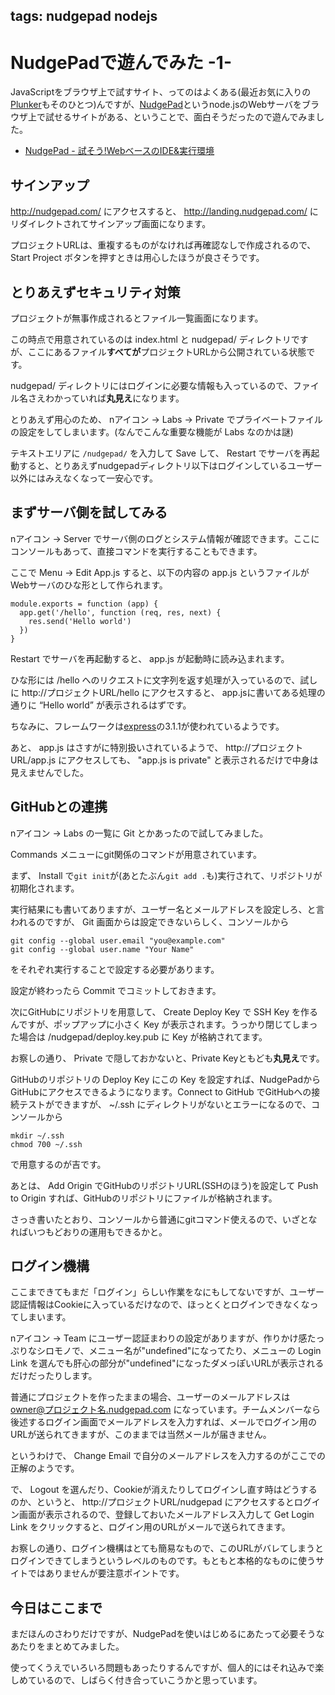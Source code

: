 tags: nudgepad nodejs
---
# NudgePadで遊んでみた -1-

JavaScriptをブラウザ上で試すサイト、ってのはよくある(最近お気に入りの[Plunker](http://plnkr.co/)もそのひとつ)んですが、[NudgePad](http://nudgepad.com/)というnode.jsのWebサーバをブラウザ上で試せるサイトがある、ということで、面白そうだったので遊んでみました。

* [NudgePad - 試そう!WebベースのIDE&実行環境](http://www.moongift.jp/2013/11/nudgepad-%E8%A9%A6%E3%81%9D%E3%81%86%EF%BC%81web%E3%83%99%E3%83%BC%E3%82%B9%E3%81%AEide%E5%AE%9F%E8%A1%8C%E7%92%B0%E5%A2%83/)

## サインアップ

<http://nudgepad.com/> にアクセスすると、 <http://landing.nudgepad.com/> にリダイレクトされてサインアップ画面になります。

プロジェクトURLは、重複するものがなければ再確認なしで作成されるので、Start Project ボタンを押すときは用心したほうが良さそうです。

## とりあえずセキュリティ対策

プロジェクトが無事作成されるとファイル一覧画面になります。

この時点で用意されているのは index.html と nudgepad/ ディレクトリですが、ここにあるファイル**すべてが**プロジェクトURLから公開されている状態です。

nudgepad/ ディレクトリにはログインに必要な情報も入っているので、ファイル名さえわかっていれば**丸見え**になります。

とりあえず用心のため、 nアイコン → Labs → Private でプライベートファイルの設定をしてしまいます。(なんでこんな重要な機能が Labs なのかは謎)

テキストエリアに `/nudgepad/` を入力して Save して、 Restart でサーバを再起動すると、とりあえずnudgepadディレクトリ以下はログインしているユーザー以外にはみえなくなって一安心です。

## まずサーバ側を試してみる

nアイコン → Server でサーバ側のログとシステム情報が確認できます。ここにコンソールもあって、直接コマンドを実行することもできます。

ここで Menu → Edit App.js すると、以下の内容の app.js というファイルがWebサーバのひな形として作られます。

    module.exports = function (app) {
      app.get('/hello', function (req, res, next) {
        res.send('Hello world')
      })
    }

Restart でサーバを再起動すると、 app.js が起動時に読み込まれます。

ひな形には /hello へのリクエストに文字列を返す処理が入っているので、試しに http://プロジェクトURL/hello にアクセスすると、 app.jsに書いてある処理の通りに “Hello world” が表示されるはずです。

ちなみに、フレームワークは[express](http://expressjs.com/)の3.1.1が使われているようです。

あと、 app.js はさすがに特別扱いされているようで、 http://プロジェクトURL/app.js にアクセスしても、 "app.js is private" と表示されるだけで中身は見えませんでした。

## GitHubとの連携

nアイコン → Labs の一覧に Git とかあったので試してみました。

Commands メニューにgit関係のコマンドが用意されています。

まず、 Install で`git init`が(あとたぶん`git add .`も)実行されて、リポジトリが初期化されます。

実行結果にも書いてありますが、ユーザー名とメールアドレスを設定しろ、と言われるのですが、 Git 画面からは設定できないらしく、コンソールから

    git config --global user.email "you@example.com"
    git config --global user.name "Your Name"

をそれぞれ実行することで設定する必要があります。

設定が終わったら Commit でコミットしておきます。

次にGitHubにリポジトリを用意して、 Create Deploy Key で SSH Key を作るんですが、ポップアップに小さく Key が表示されます。うっかり閉じてしまった場合は /nudgepad/deploy.key.pub に Key が格納されてます。

お察しの通り、 Private で隠しておかないと、Private Keyともども**丸見え**です。

GitHubのリポジトリの Deploy Key にこの Key を設定すれば、NudgePadからGitHubにアクセスできるようになります。Connect to GitHub でGitHubへの接続テストができますが、 ~/.ssh にディレクトリがないとエラーになるので、コンソールから

    mkdir ~/.ssh
    chmod 700 ~/.ssh

で用意するのが吉です。

あとは、 Add Origin でGitHubのリポジトリURL(SSHのほう)を設定して Push to Origin すれば、GitHubのリポジトリにファイルが格納されます。

さっき書いたとおり、コンソールから普通にgitコマンド使えるので、いざとなればいつもどおりの運用もできるかと。

## ログイン機構

ここまできてもまだ「ログイン」らしい作業をなにもしてないですが、ユーザー認証情報はCookieに入っているだけなので、ほっとくとログインできなくなってしまいます。

nアイコン → Team にユーザー認証まわりの設定がありますが、作りかけ感たっぷりなシロモノで、メニュー名が"undefined"になってたり、メニューの Login Link を選んでも肝心の部分が"undefined"になったダメっぽいURLが表示されるだけだったりします。

普通にプロジェクトを作ったままの場合、ユーザーのメールアドレスは owner@プロジェクト名.nudgepad.com になっています。チームメンバーなら後述するログイン画面でメールアドレスを入力すれば、メールでログイン用のURLが送られてきますが、このままでは当然メールが届きません。

というわけで、 Change Email で自分のメールアドレスを入力するのがここでの正解のようです。

で、 Logout を選んだり、Cookieが消えたりしてログインし直す時はどうするのか、というと、 http://プロジェクトURL/nudgepad にアクセスするとログイン画面が表示されるので、登録しておいたメールアドレス入力して Get Login Link をクリックすると、ログイン用のURLがメールで送られてきます。

お察しの通り、ログイン機構はとても簡易なもので、このURLがバレてしまうとログインできてしまうというレベルのものです。もともと本格的なものに使うサイトではありませんが要注意ポイントです。

## 今日はここまで

まだほんのさわりだけですが、NudgePadを使いはじめるにあたって必要そうなあたりをまとめてみました。

使ってくうえでいろいろ問題もあったりするんですが、個人的にはそれ込みで楽しめているので、しばらく付き合っていこうかと思っています。


